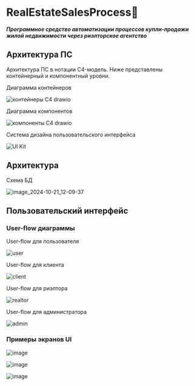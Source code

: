# RealEstateSalesProcess🏡
***Программное средство автоматизации процессов купли-продажи жилой недвижимости через риэлторское агентство***

## Архитектура ПС

Архитектура ПС в нотации C4-модель. Ниже представлены контейнерный и компонентный уровни.

Диаграмма контейнеров

![контейнеры C4 drawio](https://github.com/user-attachments/assets/9f6aa4a4-985d-4e12-83c0-6fdbdd372ae3)

Диаграмма компонентов

![компоненты С4 drawio](https://github.com/user-attachments/assets/d1775589-b525-4c75-86f2-ba54a534d432)

Система дизайна пользовательского интерфейса

![UI Kit](https://github.com/user-attachments/assets/7a443bea-d0a0-40cc-819c-e2ef80520250)

## Архитектура

Схема БД

![image_2024-10-21_12-09-37](https://github.com/user-attachments/assets/95664975-de2c-4497-b808-54a9668e826e)

## Пользовательский интерфейс

### User-flow диаграммы

User-flow для пользователя

![user](https://github.com/user-attachments/assets/3e9700ae-e5ad-4d4a-9f45-c972a086633e)

User-flow для клиента

![client](https://github.com/user-attachments/assets/aba98c22-e21e-4293-bd66-f3c81bb0f7ad)

User-flow для риэлтора

![realtor](https://github.com/user-attachments/assets/fac1a0e7-ce26-40cc-ba19-5e83e613fdc4)

User-flow для администратора

![admin](https://github.com/user-attachments/assets/77d781db-76da-430e-886f-7fa145324dcd)

### Примеры экранов UI

![image](https://github.com/user-attachments/assets/e9d4c243-5025-4b6b-b7e4-967be2bee9bd)

![image](https://github.com/user-attachments/assets/65738337-1ace-4a08-b683-ba0518471bc7)

![image](https://github.com/user-attachments/assets/45f5f8a5-33b3-4d3f-8a5e-aa5335e0edcc)

